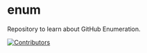 # enum
Repository to learn about GitHub Enumeration.


































































































































[![Contributors](https://img.shields.io/badge/Contributors-3-brightgreen)](https://github.com/EurydiceCorp/enum/graphs/contributors)
